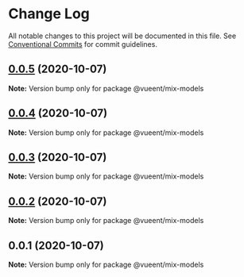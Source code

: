 # Change Log

All notable changes to this project will be documented in this file.
See [Conventional Commits](https://conventionalcommits.org) for commit guidelines.

## [0.0.5](https://github.com/vueent/vueent/compare/@vueent/mix-models@0.0.4...@vueent/mix-models@0.0.5) (2020-10-07)

**Note:** Version bump only for package @vueent/mix-models





## [0.0.4](https://github.com/vueent/vueent/compare/@vueent/mix-models@0.0.3...@vueent/mix-models@0.0.4) (2020-10-07)

**Note:** Version bump only for package @vueent/mix-models





## [0.0.3](https://github.com/vueent/vueent/compare/@vueent/mix-models@0.0.1...@vueent/mix-models@0.0.3) (2020-10-07)

**Note:** Version bump only for package @vueent/mix-models





## [0.0.2](https://github.com/vueent/vueent/compare/@vueent/mix-models@0.0.1...@vueent/mix-models@0.0.2) (2020-10-07)

**Note:** Version bump only for package @vueent/mix-models





## 0.0.1 (2020-10-07)

**Note:** Version bump only for package @vueent/mix-models
